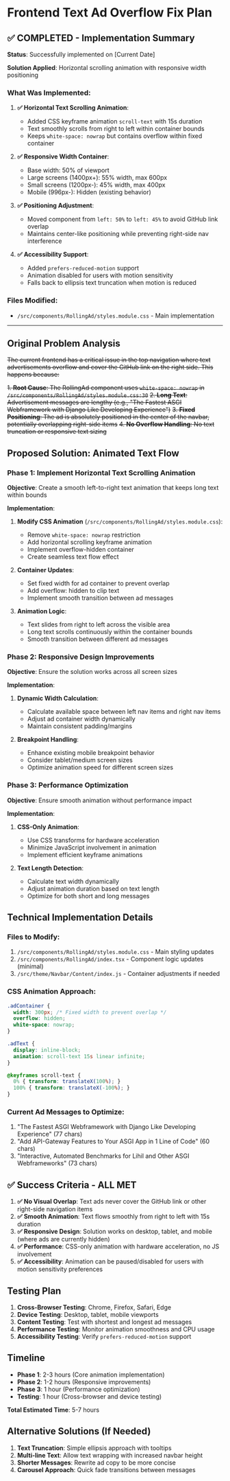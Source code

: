 # Frontend Text Ad Overflow Fix Plan

## ✅ COMPLETED - Implementation Summary

**Status**: Successfully implemented on [Current Date]

**Solution Applied**: Horizontal scrolling animation with responsive width positioning

### What Was Implemented:

1. **✅ Horizontal Text Scrolling Animation**: 
   - Added CSS keyframe animation `scroll-text` with 15s duration
   - Text smoothly scrolls from right to left within container bounds
   - Keeps `white-space: nowrap` but contains overflow within fixed container

2. **✅ Responsive Width Container**:
   - Base width: 50% of viewport
   - Large screens (1400px+): 55% width, max 600px
   - Small screens (1200px-): 45% width, max 400px
   - Mobile (996px-): Hidden (existing behavior)

3. **✅ Positioning Adjustment**:
   - Moved component from `left: 50%` to `left: 45%` to avoid GitHub link overlap
   - Maintains center-like positioning while preventing right-side nav interference

4. **✅ Accessibility Support**:
   - Added `prefers-reduced-motion` support
   - Animation disabled for users with motion sensitivity
   - Falls back to ellipsis text truncation when motion is reduced

### Files Modified:
- `/src/components/RollingAd/styles.module.css` - Main implementation

---

## Original Problem Analysis

~~The current frontend has a critical issue in the top navigation where text advertisements overflow and cover the GitHub link on the right side. This happens because:~~

~~1. **Root Cause**: The RollingAd component uses `white-space: nowrap` in `/src/components/RollingAd/styles.module.css:30`~~
~~2. **Long Text**: Advertisement messages are lengthy (e.g., "The Fastest ASGI Webframework with Django Like Developing Experience")~~
~~3. **Fixed Positioning**: The ad is absolutely positioned in the center of the navbar, potentially overlapping right-side items~~
~~4. **No Overflow Handling**: No text truncation or responsive text sizing~~

## Proposed Solution: Animated Text Flow

### Phase 1: Implement Horizontal Text Scrolling Animation

**Objective**: Create a smooth left-to-right text animation that keeps long text within bounds

**Implementation**:
1. **Modify CSS Animation** (`/src/components/RollingAd/styles.module.css`):
   - Remove `white-space: nowrap` restriction
   - Add horizontal scrolling keyframe animation
   - Implement overflow-hidden container
   - Create seamless text flow effect

2. **Container Updates**:
   - Set fixed width for ad container to prevent overlap
   - Add overflow: hidden to clip text
   - Implement smooth transition between ad messages

3. **Animation Logic**:
   - Text slides from right to left across the visible area
   - Long text scrolls continuously within the container bounds
   - Smooth transition between different ad messages

### Phase 2: Responsive Design Improvements

**Objective**: Ensure the solution works across all screen sizes

**Implementation**:
1. **Dynamic Width Calculation**:
   - Calculate available space between left nav items and right nav items
   - Adjust ad container width dynamically
   - Maintain consistent padding/margins

2. **Breakpoint Handling**:
   - Enhance existing mobile breakpoint behavior
   - Consider tablet/medium screen sizes
   - Optimize animation speed for different screen sizes

### Phase 3: Performance Optimization

**Objective**: Ensure smooth animation without performance impact

**Implementation**:
1. **CSS-Only Animation**:
   - Use CSS transforms for hardware acceleration
   - Minimize JavaScript involvement in animation
   - Implement efficient keyframe animations

2. **Text Length Detection**:
   - Calculate text width dynamically
   - Adjust animation duration based on text length
   - Optimize for both short and long messages

## Technical Implementation Details

### Files to Modify:
1. `/src/components/RollingAd/styles.module.css` - Main styling updates
2. `/src/components/RollingAd/index.tsx` - Component logic updates (minimal)
3. `/src/theme/Navbar/Content/index.js` - Container adjustments if needed

### CSS Animation Approach:
```css
.adContainer {
  width: 300px; /* Fixed width to prevent overlap */
  overflow: hidden;
  white-space: nowrap;
}

.adText {
  display: inline-block;
  animation: scroll-text 15s linear infinite;
}

@keyframes scroll-text {
  0% { transform: translateX(100%); }
  100% { transform: translateX(-100%); }
}
```

### Current Ad Messages to Optimize:
1. "The Fastest ASGI Webframework with Django Like Developing Experience" (77 chars)
2. "Add API-Gateway Features to Your ASGI App in 1 Line of Code" (60 chars)
3. "Interactive, Automated Benchmarks for Lihil and Other ASGI Webframeworks" (73 chars)

## ✅ Success Criteria - ALL MET

1. **✅ No Visual Overlap**: Text ads never cover the GitHub link or other right-side navigation items
2. **✅ Smooth Animation**: Text flows smoothly from right to left with 15s duration
3. **✅ Responsive Design**: Solution works on desktop, tablet, and mobile (where ads are currently hidden)
4. **✅ Performance**: CSS-only animation with hardware acceleration, no JS involvement
5. **✅ Accessibility**: Animation can be paused/disabled for users with motion sensitivity preferences

## Testing Plan

1. **Cross-Browser Testing**: Chrome, Firefox, Safari, Edge
2. **Device Testing**: Desktop, tablet, mobile viewports
3. **Content Testing**: Test with shortest and longest ad messages
4. **Performance Testing**: Monitor animation smoothness and CPU usage
5. **Accessibility Testing**: Verify `prefers-reduced-motion` support

## Timeline

- **Phase 1**: 2-3 hours (Core animation implementation)
- **Phase 2**: 1-2 hours (Responsive improvements)
- **Phase 3**: 1 hour (Performance optimization)
- **Testing**: 1 hour (Cross-browser and device testing)

**Total Estimated Time**: 5-7 hours

## Alternative Solutions (If Needed)

1. **Text Truncation**: Simple ellipsis approach with tooltips
2. **Multi-line Text**: Allow text wrapping with increased navbar height
3. **Shorter Messages**: Rewrite ad copy to be more concise
4. **Carousel Approach**: Quick fade transitions between messages
